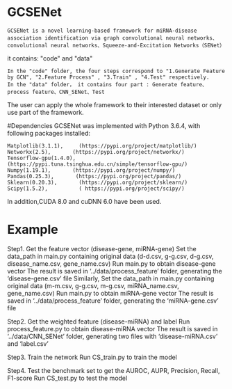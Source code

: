 ﻿# GCSENet

    GCSENet is a novel learning-based framework for miRNA-disease association identification via graph convolutional neural networks、convolutional neural networks、Squeeze-and-Excitation Networks（SENet）

it contains: "code" and "data"

    In the "code" folder, the four steps correspond to "1.Generate Feature by GCN", "2.Feature Process" , "3.Train" , "4.Test" respectively.
    In the "data" folder， it contains four part : Generate feature、process feature、CNN_SENet、Test

The user can apply the whole framework to their interested dataset or only use part of the framework.

#Dependencies
GCSENet was implemented with Python 3.6.4, with following packages installed:

    Matplotlib(3.1.1),     (https://pypi.org/project/matplotlib/)
    Networkx(2.5),       (https://pypi.org/project/networkx/)
    Tensorflow-gpu(1.4.0), (https://pypi.tuna.tsinghua.edu.cn/simple/tensorflow-gpu/)
    Numpy(1.19.1),       (https://pypi.org/project/numpy/)
    Pandas(0.25.3),       (https://pypi.org/project/pandas/)
    Sklearn(0.20.3),       (https://pypi.org/project/sklearn/)
    Scipy(1.5.2),          ( https://pypi.org/project/scipy/)

In addition,CUDA 8.0 and cuDNN 6.0 have been used.

# Example

Step1. Get the feature vector (disease-gene, miRNA-gene)
    Set the data_path in main.py containing original data (d-d.csv, g-g.csv, d-g.csv,
    disease_name.csv, gene_name.csv)
    Run main.py to obtain disease-gene vector
    The result is saved in 
         ‘../data/process_feature’ folder, generating the ‘disease-gene.csv’ file 
    Similarly,
    Set the data_path in main.py containing original data (m-m.csv, g-g.csv, m-g.csv,
    miRNA_name.csv, gene_name.csv)
    Run main.py to obtain miRNA-gene vector
    The result is saved in
        ‘../data/process_feature’ folder, generating the ‘miRNA-gene.csv’ file 
        
        
Step2. Get the weighted feature (disease-miRNA) and label
    Run process_feature.py to obtain disease-miRNA vector
    The result is saved in
 	    ‘../data/CNN_SENet’ folder, generating two files with ‘disease-miRNA.csv’ and ‘label.csv’ 
        
        
Step3. Train the network
    Run CS_train.py to train the model
    
    
Step4. Test the benchmark set to get the AUROC, AUPR, Precision, Recall, F1-score
    Run CS_test.py to test the model


